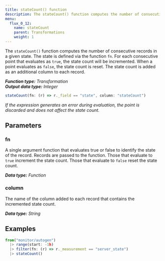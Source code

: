 ```yaml
---
title: stateCount() function
description: The stateCount() function computes the number of consecutive records in a given state.
menu:
  flux_0_12:
    name: stateCount
    parent: Transformations
    weight: 1
---
```


The `stateCount()` function computes the number of consecutive records in a given state.
The state is defined via the function `fn`.
For each consecutive point that evaluates as `true`, the state count will be incremented.
When a point evaluates as `false`, the state count is reset.
The state count is added as an additional column to each record.

_**Function type:** Transformation_  
_**Output data type:** Integer_

```js
stateCount(fn: (r) => r._field == "state", column: "stateCount")
```

_If the expression generates an error during evaluation, the point is discarded
and does not affect the state count._

## Parameters

### fn
A single argument function that evaluates true or false to identify the state of the record.
Records are passed to the function.
Those that evaluate to `true` increment the state count.
Those that evaluate to `false` reset the state count.

_**Data type:** Function_

### column
The name of the column added to each record that contains the incremented state count.

_**Data type:** String_

## Examples
```js
from("monitor/autogen")
  |> range(start: -1h)
  |> filter(fn: (r) => r._measurement == "server_state")
  |> stateCount()
```
